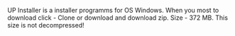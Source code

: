 UP Installer is a installer programms for OS Windows.
When you most to download click - Clone or download and download zip.
Size - 372 MB. This size is not decompressed!

